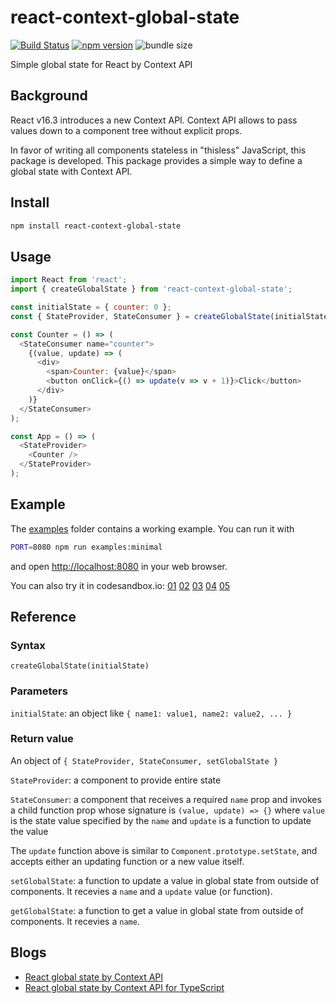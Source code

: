 react-context-global-state
==========================

[![Build Status](https://travis-ci.com/dai-shi/react-context-global-state.svg?branch=master)](https://travis-ci.com/dai-shi/react-context-global-state)
[![npm version](https://badge.fury.io/js/react-context-global-state.svg)](https://badge.fury.io/js/react-context-global-state)
![bundle size](https://badgen.net/bundlephobia/minzip/react-context-global-state)

Simple global state for React by Context API

Background
----------

React v16.3 introduces a new Context API.
Context API allows to pass values down to a component tree
without explicit props.

In favor of writing all components stateless in "thisless" JavaScript,
this package is developed.
This package provides a simple way to define a global state
with Context API.

Install
-------

```bash
npm install react-context-global-state
```

Usage
-----

```javascript
import React from 'react';
import { createGlobalState } from 'react-context-global-state';

const initialState = { counter: 0 };
const { StateProvider, StateConsumer } = createGlobalState(initialState);

const Counter = () => (
  <StateConsumer name="counter">
    {(value, update) => (
      <div>
        <span>Counter: {value}</span>
        <button onClick={() => update(v => v + 1)}>Click</button>
      </div>
    )}
  </StateConsumer>
);

const App = () => (
  <StateProvider>
    <Counter />
  </StateProvider>
);
```

Example
-------

The [examples](examples) folder contains a working example.
You can run it with

```bash
PORT=8080 npm run examples:minimal
```

and open <http://localhost:8080> in your web browser.

You can also try it in codesandbox.io:
[01](https://codesandbox.io/s/github/dai-shi/react-context-global-state/tree/master/examples/01_minimal)
[02](https://codesandbox.io/s/github/dai-shi/react-context-global-state/tree/master/examples/02_typescript)
[03](https://codesandbox.io/s/github/dai-shi/react-context-global-state/tree/master/examples/03_actions)
[04](https://codesandbox.io/s/github/dai-shi/react-context-global-state/tree/master/examples/04_fetch)
[05](https://codesandbox.io/s/github/dai-shi/react-context-global-state/tree/master/examples/05_onmount)

Reference
---------

### Syntax
```
createGlobalState(initialState)
```

### Parameters
`initialState`: an object like `{ name1: value1, name2: value2, ... }`

### Return value
An object of `{ StateProvider, StateConsumer, setGlobalState }`

`StateProvider`: a component to provide entire state

`StateConsumer`: a component that receives a required `name` prop and invokes a child function prop whose signature is `(value, update) => {}` where `value` is the state value specified by the `name` and `update` is a function to update the value

The `update` function above is similar to `Component.prototype.setState`, and accepts either an updating function or a new value itself.

`setGlobalState`: a function to update a value in global state from outside of components. It recevies a `name` and a `update` value (or function).

`getGlobalState`: a function to get a value in global state from outside of components. It recevies a `name`.

Blogs
-----

- [React global state by Context API](https://medium.com/@dai_shi/react-global-state-by-context-api-5b3efa8acc6b)
- [React global state by Context API for TypeScript](https://medium.com/@dai_shi/react-global-state-by-context-api-for-typescript-eaf9f4cf1381)
